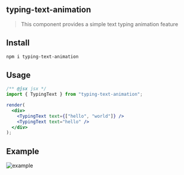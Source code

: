 ## typing-text-animation

> This component provides a simple text typing animation feature

## Install

```bash
npm i typing-text-animation
```

## Usage

```jsx
/** @jsx jsx */
import { TypingText } from "typing-text-animation";

render(
  <div>
    <TypingText text={["hello", "world"]} />
    <TypingText text="hello" />
  </div>
);
```

## Example

![example](https://github.com/thsuekfk2/typing-text-animation/assets/76821963/68b199fe-14ac-4f29-845e-e9e5111cb56c)
